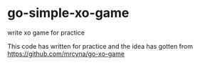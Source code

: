 # go-simple-xo-game
write xo game for practice

This code has written for practice and the idea has gotten from https://github.com/mrcyna/go-xo-game
